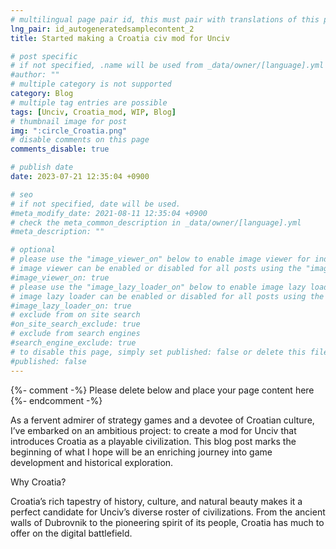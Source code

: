 ```yaml
---
# multilingual page pair id, this must pair with translations of this page. (This name must be unique)
lng_pair: id_autogeneratedsamplecontent_2
title: Started making a Croatia civ mod for Unciv

# post specific
# if not specified, .name will be used from _data/owner/[language].yml
#author: ""
# multiple category is not supported
category: Blog
# multiple tag entries are possible
tags: [Unciv, Croatia_mod, WIP, Blog]
# thumbnail image for post
img: ":circle_Croatia.png"
# disable comments on this page
comments_disable: true

# publish date
date: 2023-07-21 12:35:04 +0900

# seo
# if not specified, date will be used.
#meta_modify_date: 2021-08-11 12:35:04 +0900
# check the meta_common_description in _data/owner/[language].yml
#meta_description: ""

# optional
# please use the "image_viewer_on" below to enable image viewer for individual pages or posts (_posts/ or [language]/_posts folders).
# image viewer can be enabled or disabled for all posts using the "image_viewer_posts: true" setting in _data/conf/main.yml.
#image_viewer_on: true
# please use the "image_lazy_loader_on" below to enable image lazy loader for individual pages or posts (_posts/ or [language]/_posts folders).
# image lazy loader can be enabled or disabled for all posts using the "image_lazy_loader_posts: true" setting in _data/conf/main.yml.
#image_lazy_loader_on: true
# exclude from on site search
#on_site_search_exclude: true
# exclude from search engines
#search_engine_exclude: true
# to disable this page, simply set published: false or delete this file
#published: false
---
```


{%- comment -%} Please delete below and place your page content here {%- endcomment -%}

As a fervent admirer of strategy games and a devotee of Croatian culture, I’ve embarked on an ambitious project: to create a mod for Unciv that introduces Croatia as a playable civilization. This blog post marks the beginning of what I hope will be an enriching journey into game development and historical exploration.

Why Croatia?

Croatia’s rich tapestry of history, culture, and natural beauty makes it a perfect candidate for Unciv’s diverse roster of civilizations. From the ancient walls of Dubrovnik to the pioneering spirit of its people, Croatia has much to offer on the digital battlefield.
